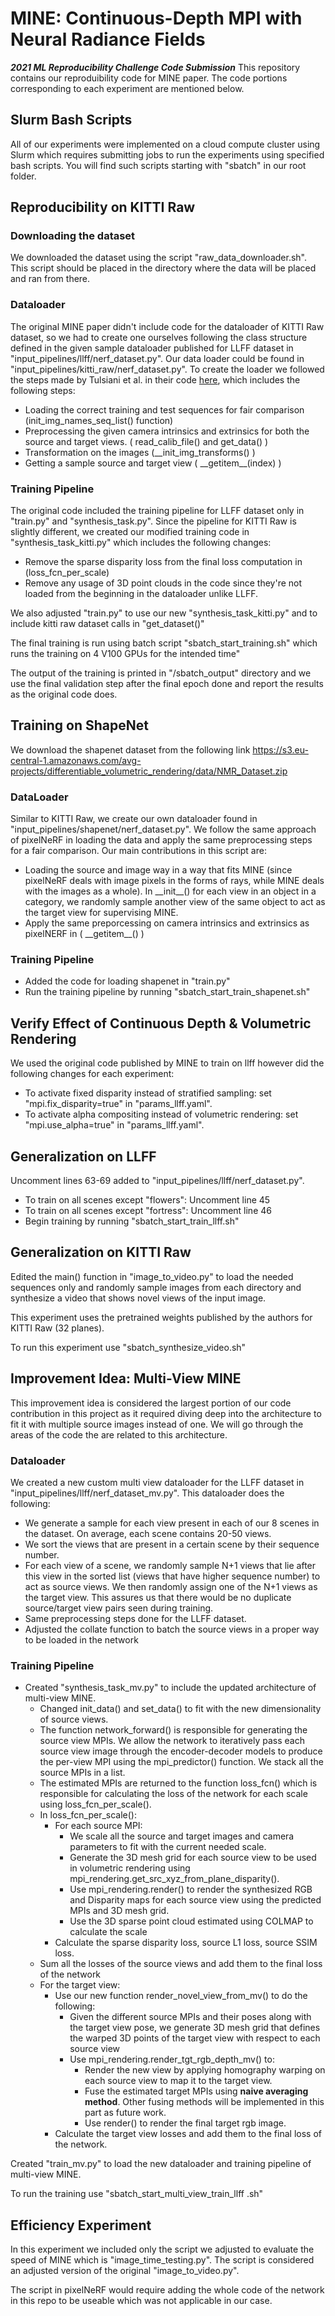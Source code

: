 # MINE: Continuous-Depth MPI with Neural Radiance Fields
 
***2021 ML Reproducibility Challenge Code Submission***
This repository contains our reproduibility code for MINE paper. The code portions corresponding to each experiment are mentioned below.

## Slurm Bash Scripts

All of our experiments were implemented on a cloud compute cluster using Slurm which requires submitting jobs to run the experiments using specified bash scripts. You will find such scripts starting with "sbatch" in our root folder.

## Reproducibility on KITTI Raw

### Downloading the dataset
We downloaded the dataset using the script "raw_data_downloader.sh". This script should be placed in the directory where the data will be placed and ran from there.

### Dataloader
The original MINE paper didn't include code for the dataloader of KITTI Raw dataset, so we had to create one ourselves following the class structure defined in the given sample dataloader published for LLFF dataset in "input_pipelines/llff/nerf_dataset.py". Our data loader could be found in "input_pipelines/kitti_raw/nerf_dataset.py". To create the loader we followed the steps made by Tulsiani et al. in their code [here](https://github.com/google/layered-scene-inference/blob/59b5d37022f6aaab30dfd4ddcf560923eaf38578/lsi/data/kitti/data.py#L161), which includes the following steps:

 - Loading the correct training and test sequences for fair comparison (init_img_names_seq_list() function)
 - Preprocessing the given camera intrinsics and extrinsics for both the source and target views. ( read_calib_file() and get_data() )
 - Transformation on the images (__init_img_transforms() )
 - Getting a sample source and target view ( \_\_getitem\_\_(index) )

###  Training Pipeline
The original code included the training pipeline for LLFF dataset only in "train.py" and "synthesis_task.py". Since the pipeline for KITTI Raw is slightly different, we created our modified training code in "synthesis_task_kitti.py" which includes the following changes:

 - Remove the sparse disparity loss from the final loss computation in (loss_fcn_per_scale)
 - Remove any usage of 3D point clouds in the code since they're not loaded from the beginning in the dataloader unlike LLFF.

We also adjusted "train.py" to use our new "synthesis_task_kitti.py" and to include kitti raw dataset calls in "get_dataset()"

The final training is run using batch script "sbatch_start_training.sh" which runs the training on 4 V100 GPUs for the intended time"

The output of the training is printed in "/sbatch_output" directory and we use the final validation step after the final epoch done and report the results as the original code does.

## Training on ShapeNet

We download the shapenet dataset from the following link 
https://s3.eu-central-1.amazonaws.com/avg-projects/differentiable_volumetric_rendering/data/NMR_Dataset.zip

### DataLoader
Similar to KITTI Raw, we create our own dataloader found in "input_pipelines/shapenet/nerf_dataset.py". We follow the same approach of pixelNeRF in loading the data and apply the same preprocessing steps for a fair comparison. Our main contributions in this script are:

 - Loading the source and image way in a way that fits MINE (since pixelNeRF deals with image pixels in the forms of rays, while MINE deals with the images as a whole). In \_\_init\_\_() for each view in an object in a category, we randomly sample another view of the same object to act as the target view for supervising MINE.
 - Apply the same preporcessing on camera intrinsics and extrinsics as pixelNERF in ( \_\_getitem\_\_() )
### Training Pipeline
 -   Added the code for loading shapenet in "train.py"
 -  Run the training pipeline by running "sbatch_start_train_shapenet.sh"
## Verify Effect of Continuous Depth \& Volumetric Rendering
We used the original code published by MINE to train on llff however did the following changes for each experiment:
 - To activate fixed disparity instead of stratified sampling: set "mpi.fix_disparity=true" in "params_llff.yaml".
 - To activate alpha compositing instead of volumetric rendering: set "mpi.use_alpha=true" in "params_llff.yaml".

## Generalization on LLFF
Uncomment lines 63-69 added to "input_pipelines/llff/nerf_dataset.py".
 - To train on all scenes except "flowers": Uncomment line 45
 - To train on all scenes except "fortress": Uncomment line 46
 - Begin training by running "sbatch_start_train_llff.sh"
## Generalization on KITTI Raw
Edited the main() function in "image_to_video.py" to load the needed sequences only and randomly sample images from each directory and synthesize a video that shows novel views of the input image. 

This experiment uses the pretrained weights published by the authors for KITTI Raw (32 planes).

To run this experiment use "sbatch_synthesize_video.sh"

## Improvement Idea: Multi-View MINE

This improvement idea is considered the largest portion of our code contribution in this project as it required diving deep into the architecture to fit it with multiple source images instead of one. We will go through the areas of the code the are related to this architecture.
### Dataloader
We created a new custom multi view dataloader for the LLFF dataset in "input_pipelines/llff/nerf_dataset_mv.py". This dataloader does the following:

 - We generate a sample for each view present in each of our 8 scenes in the dataset. On average, each scene contains 20-50 views. 
 - We sort the views that are present in a certain scene by their sequence number.
 - For each view of a scene, we randomly sample N+1 views that lie after this view in the sorted list (views that have higher sequence number) to act as source views. We then randomly assign one of the N+1 views as the target view. This assures us that there would be no duplicate source/target view pairs seen during training.
 - Same preprocessing steps done for the LLFF dataset.
 - Adjusted the collate function to batch the source views in a proper way to be loaded in the network
### Training Pipeline
 - Created "synthesis_task_mv.py" to include the updated architecture of multi-view MINE.
	 - Changed init_data() and set_data() to fit with the new dimensionality of source views.
	 - The function network_forward() is responsible for generating the source view MPIs. We allow the network to iteratively pass each source view image through the encoder-decoder models to produce the per-view MPI using the mpi_predictor() function. We stack all the source MPIs in a list.
	 - The estimated MPIs are returned to the function loss_fcn() which is responsible for calculating the loss of the network for each scale using loss_fcn_per_scale().
	 - In loss_fcn_per_scale():
		 - For each source MPI:
			 - We scale all the source and target images and camera parameters to fit with the current needed scale.
			 - Generate the 3D mesh grid for each source view to be used in volumetric rendering using mpi_rendering.get_src_xyz_from_plane_disparity().
			 - Use mpi_rendering.render() to render the synthesized RGB and Disparity maps for each source view using the predicted MPIs and 3D mesh grid.
			 - Use the 3D sparse point cloud estimated using COLMAP to calculate the scale
		 -  Calculate the sparse disparity loss, source L1 loss, source SSIM loss.
	 - Sum all the losses of the source views and add them to the final loss of the network
	 - For the target view:
		 - Use our new function render_novel_view_from_mv() to do the following:
			 - Given the different source MPIs and their poses along with the target view pose,  we generate 3D mesh grid that defines the warped 3D points of the target view with respect to each source view
			 - Use mpi_rendering.render_tgt_rgb_depth_mv() to:
				 -  Render the new view by applying homography warping on each source view to map it to the target view.
				 -  Fuse the estimated target MPIs using **naive averaging method**. Other fusing methods will be implemented in this part as future work.
				 - Use render() to render the final target rgb image.
		 - Calculate the target view losses and add them to the final loss of the network.

Created "train_mv.py" to load the new dataloader and training pipeline of multi-view MINE.

To run the training use "sbatch_start_multi_view_train_llff .sh"

## Efficiency Experiment

In this experiment we included only the script we adjusted to evaluate the speed of MINE which is "image_time_testing.py". The script is considered an adjusted version of the original "image_to_video.py".

The script in pixelNeRF would require adding the whole code of the network in this repo to be useable which was not applicable in our case.
